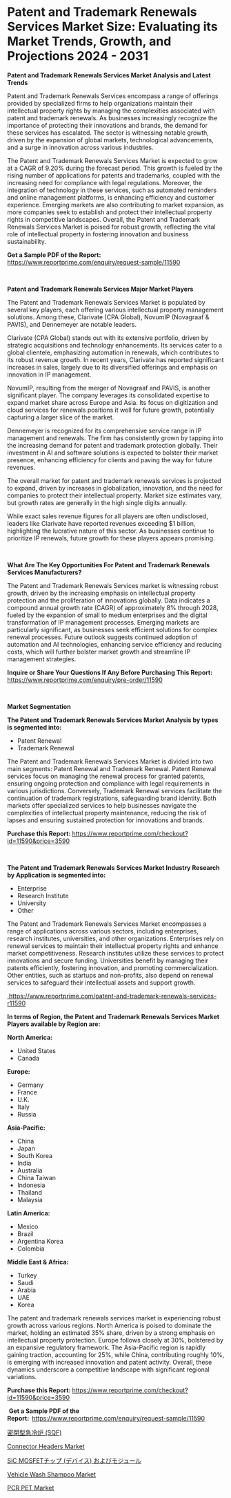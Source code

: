 <p><h1>Patent and Trademark Renewals Services Market Size: Evaluating its Market Trends, Growth, and Projections 2024 - 2031</h1></p><p><strong>Patent and Trademark Renewals Services Market Analysis and Latest Trends</strong></p>
<p><p>Patent and Trademark Renewals Services encompass a range of offerings provided by specialized firms to help organizations maintain their intellectual property rights by managing the complexities associated with patent and trademark renewals. As businesses increasingly recognize the importance of protecting their innovations and brands, the demand for these services has escalated. The sector is witnessing notable growth, driven by the expansion of global markets, technological advancements, and a surge in innovation across various industries.</p><p>The Patent and Trademark Renewals Services Market is expected to grow at a CAGR of 9.20% during the forecast period. This growth is fueled by the rising number of applications for patents and trademarks, coupled with the increasing need for compliance with legal regulations. Moreover, the integration of technology in these services, such as automated reminders and online management platforms, is enhancing efficiency and customer experience. Emerging markets are also contributing to market expansion, as more companies seek to establish and protect their intellectual property rights in competitive landscapes. Overall, the Patent and Trademark Renewals Services Market is poised for robust growth, reflecting the vital role of intellectual property in fostering innovation and business sustainability.</p></p>
<p><strong>Get a Sample PDF of the Report:&nbsp;</strong> <a href="https://www.reportprime.com/enquiry/request-sample/11590">https://www.reportprime.com/enquiry/request-sample/11590</a></p>
<p>&nbsp;</p>
<p><strong>Patent and Trademark Renewals Services Major Market Players</strong></p>
<p><p>The Patent and Trademark Renewals Services Market is populated by several key players, each offering various intellectual property management solutions. Among these, Clarivate (CPA Global), NovumIP (Novagraaf & PAVIS), and Dennemeyer are notable leaders.</p><p>Clarivate (CPA Global) stands out with its extensive portfolio, driven by strategic acquisitions and technology enhancements. Its services cater to a global clientele, emphasizing automation in renewals, which contributes to its robust revenue growth. In recent years, Clarivate has reported significant increases in sales, largely due to its diversified offerings and emphasis on innovation in IP management.</p><p>NovumIP, resulting from the merger of Novagraaf and PAVIS, is another significant player. The company leverages its consolidated expertise to expand market share across Europe and Asia. Its focus on digitization and cloud services for renewals positions it well for future growth, potentially capturing a larger slice of the market.</p><p>Dennemeyer is recognized for its comprehensive service range in IP management and renewals. The firm has consistently grown by tapping into the increasing demand for patent and trademark protection globally. Their investment in AI and software solutions is expected to bolster their market presence, enhancing efficiency for clients and paving the way for future revenues.</p><p>The overall market for patent and trademark renewals services is projected to expand, driven by increases in globalization, innovation, and the need for companies to protect their intellectual property. Market size estimates vary, but growth rates are generally in the high single digits annually.</p><p>While exact sales revenue figures for all players are often undisclosed, leaders like Clarivate have reported revenues exceeding $1 billion, highlighting the lucrative nature of this sector. As businesses continue to prioritize IP renewals, future growth for these players appears promising.</p></p>
<p>&nbsp;</p>
<p><strong>What Are The Key Opportunities For Patent and Trademark Renewals Services Manufacturers?</strong></p>
<p><p>The Patent and Trademark Renewals Services market is witnessing robust growth, driven by the increasing emphasis on intellectual property protection and the proliferation of innovations globally. Data indicates a compound annual growth rate (CAGR) of approximately 8% through 2028, fueled by the expansion of small to medium enterprises and the digital transformation of IP management processes. Emerging markets are particularly significant, as businesses seek efficient solutions for complex renewal processes. Future outlook suggests continued adoption of automation and AI technologies, enhancing service efficiency and reducing costs, which will further bolster market growth and streamline IP management strategies.</p></p>
<p><strong>Inquire or Share Your Questions If Any Before Purchasing This Report:</strong> <a href="https://www.reportprime.com/enquiry/pre-order/11590">https://www.reportprime.com/enquiry/pre-order/11590</a></p>
<p>&nbsp;</p>
<p><strong>Market Segmentation</strong></p>
<p><strong>The Patent and Trademark Renewals Services Market Analysis by types is segmented into:</strong></p>
<p><ul><li>Patent Renewal</li><li>Trademark Renewal</li></ul></p>
<p><p>The Patent and Trademark Renewals Services Market is divided into two main segments: Patent Renewal and Trademark Renewal. Patent Renewal services focus on managing the renewal process for granted patents, ensuring ongoing protection and compliance with legal requirements in various jurisdictions. Conversely, Trademark Renewal services facilitate the continuation of trademark registrations, safeguarding brand identity. Both markets offer specialized services to help businesses navigate the complexities of intellectual property maintenance, reducing the risk of lapses and ensuring sustained protection for innovations and brands.</p></p>
<p><strong>Purchase this Report:&nbsp;</strong><a href="https://www.reportprime.com/checkout?id=11590&price=3590">https://www.reportprime.com/checkout?id=11590&price=3590</a></p>
<p>&nbsp;</p>
<p><strong>The Patent and Trademark Renewals Services Market Industry Research by Application is segmented into:</strong></p>
<p><ul><li>Enterprise</li><li>Research Institute</li><li>University</li><li>Other</li></ul></p>
<p><p>The Patent and Trademark Renewals Services Market encompasses a range of applications across various sectors, including enterprises, research institutes, universities, and other organizations. Enterprises rely on renewal services to maintain their intellectual property rights and enhance market competitiveness. Research institutes utilize these services to protect innovations and secure funding. Universities benefit by managing their patents efficiently, fostering innovation, and promoting commercialization. Other entities, such as startups and non-profits, also depend on renewal services to safeguard their intellectual assets and support growth.</p></p>
<p><a href="https://www.reportprime.com/patent-and-trademark-renewals-services-r11590">&nbsp;https://www.reportprime.com/patent-and-trademark-renewals-services-r11590</a></p>
<p><strong>In terms of Region, the Patent and Trademark Renewals Services Market Players available by Region are:</strong></p>
<p>
    <p> <strong> North America: </strong>
        <ul>
            <li>United States</li>
            <li>Canada</li>
        </ul>
        </p> 
    <p> <strong> Europe: </strong>
        <ul>
            <li>Germany</li>
            <li>France</li>
            <li>U.K.</li>
            <li>Italy</li>
            <li>Russia</li>
        </ul>
        </p> 
    <p> <strong> Asia-Pacific: </strong>
        <ul>
            <li>China</li>
            <li>Japan</li>
            <li>South Korea</li>
            <li>India</li>
            <li>Australia</li>
            <li>China Taiwan</li>
            <li>Indonesia</li>
            <li>Thailand</li>
            <li>Malaysia</li>
        </ul>
        </p> 
    <p> <strong> Latin America: </strong>
        <ul>
            <li>Mexico</li>
            <li>Brazil</li>
            <li>Argentina Korea</li>
            <li>Colombia</li>
        </ul>
        </p> 
    <p> <strong> Middle East & Africa: </strong>
        <ul>
            <li>Turkey</li>
            <li>Saudi</li>
            <li>Arabia</li>
            <li>UAE</li>
            <li>Korea</li>
        </ul>
    </p>
    </p>
<p><p>The patent and trademark renewals services market is experiencing robust growth across various regions. North America is poised to dominate the market, holding an estimated 35% share, driven by a strong emphasis on intellectual property protection. Europe follows closely at 30%, bolstered by an expansive regulatory framework. The Asia-Pacific region is rapidly gaining traction, accounting for 25%, while China, contributing roughly 10%, is emerging with increased innovation and patent activity. Overall, these dynamics underscore a competitive landscape with significant regional variations.</p></p>
<p><strong>Purchase this Report: </strong><a href="https://www.reportprime.com/checkout?id=11590&price=3590">https://www.reportprime.com/checkout?id=11590&price=3590</a></p>
<p>&nbsp;<strong>Get a Sample PDF of the Report:&nbsp;&nbsp;</strong><a href="https://www.reportprime.com/enquiry/request-sample/11590">https://www.reportprime.com/enquiry/request-sample/11590</a></p>
<p><strong></strong></p>
<p><p><a href="https://medium.com/@vilasamin/sealed-quench-furnaces-sqf-market-%E3%81%AE%E3%82%B0%E3%83%AD%E3%83%BC%E3%83%90%E3%83%AB%E5%B8%82%E5%A0%B4%E6%A6%82%E8%A6%81%E3%81%AF-%E4%B8%96%E7%95%8C%E3%81%8A%E3%82%88%E3%81%B3%E4%B8%BB%E8%A6%81%E5%B8%82%E5%A0%B4%E3%81%AB%E3%81%8A%E3%81%91%E3%82%8B%E6%A5%AD%E7%95%8C%E3%81%AB%E5%BD%B1%E9%9F%BF%E3%82%92%E4%B8%8E%E3%81%88%E3%82%8B%E4%B8%BB%E8%A6%81%E3%81%AA%E3%83%88%E3%83%AC%E3%83%B3%E3%83%89%E3%81%AB%E3%81%A4%E3%81%84%E3%81%A6-%E7%8B%AC%E8%87%AA%E3%81%AE%E8%A6%96%E7%82%B9%E3%82%92%E6%8F%90%E4%BE%9B%E3%81%97%E3%81%BE%E3%81%99-5673faba95f0">密閉型急冷炉 (SQF)</a></p><p><a href="https://www.linkedin.com/pulse/connector-headers-market-size-share-growth-analysis-mk49c?trackingId=9m7fAgRcRVCBTOwIKFFQKw%3D%3D">Connector Headers Market</a></p><p><a href="https://medium.com/@vilasamin/sic-mosfet-chips-devices-and-module-market-%E3%81%AF-%E3%82%B3%E3%82%B9%E3%83%88%E7%AE%A1%E7%90%86%E3%81%A8%E5%8A%B9%E7%8E%87%E5%90%91%E4%B8%8A%E3%82%92%E5%84%AA%E5%85%88%E3%81%97%E3%81%BE%E3%81%99-%E3%81%95%E3%82%89%E3%81%AB-%E5%A0%B1%E5%91%8A%E6%9B%B8%E3%81%AF%E5%B8%82%E5%A0%B4%E3%81%AE%E9%9C%80%E8%A6%81%E9%9D%A2%E3%81%A8%E4%BE%9B%E7%B5%A6%E9%9D%A2%E3%81%AE%E4%B8%A1%E6%96%B9%E3%82%92%E3%82%AB%E3%83%90%E3%83%BC%E3%81%97%E3%81%A6%E3%81%84%E3%81%BE%E3%81%99-8237fb5f7a0a">SiC MOSFETチップ (デバイス) およびモジュール</a></p><p><a href="https://issuu.com/reportprime-2/docs/vehicle-wash-shampoo-market-size-20_aa9f2da10f7af3">Vehicle Wash Shampoo Market</a></p><p><a href="https://medium.com/@elizbethsmithb20/unveiling-market-trends-global-pcr-pet-market-growth-and-regional-insights-2024-2031-b52561b51e5e">PCR PET Market</a></p></p>